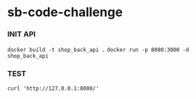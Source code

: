 # sb-code-challenge

### INIT API

`docker build -t shop_back_api .`
`docker run -p 8080:3000 -d shop_back_api`

### TEST

`curl 'http://127.0.0.1:8080/'`